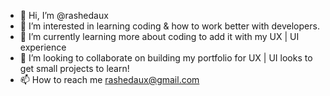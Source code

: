 - 👋 Hi, I’m @rashedaux
- 👀 I’m interested in learning coding & how to work better with developers. 
- 🌱 I’m currently learning more about coding to add it with my UX | UI experience 
- 💞️ I’m looking to collaborate on building my portfolio for UX | UI looks to get small projects to learn!
- 📫 How to reach me rashedaux@gmail.com

<!---
rashedaux/rashedaux is a ✨ special ✨ repository because its `README.md` (this file) appears on your GitHub profile.
You can click the Preview link to take a look at your changes.
--->
